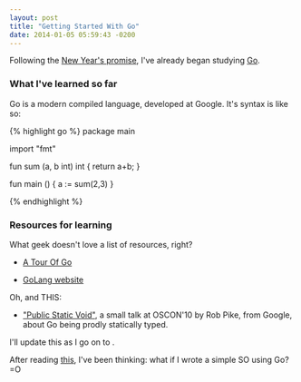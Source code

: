 ```yaml
---
layout: post
title: "Getting Started With Go"
date: 2014-01-05 05:59:43 -0200
---
```


Following the [New Year's promise](/blog/2014/01/01/first/),
I've already began studying [Go](http://golang.org).


### What I've learned so far

Go is a modern compiled language, developed at Google.
It's syntax is like so:

{% highlight go %}
package main

import "fmt"

fun sum (a, b int) int {
	return a+b;
}

fun main () {
	a := sum(2,3)
}

{% endhighlight %}

### Resources for learning

What geek doesn't love a list of resources, right?

- [A Tour Of Go](http://tour.golang.org/)

- [GoLang website](http://golang.org)

Oh, and THIS:

- ["Public Static Void"](http://www.youtube.com/watch?v=5kj5ApnhPAE), a small
talk at OSCON'10 by Rob Pike, from Google, about Go being prodly statically
typed.

I'll update this as I go on to .

After reading [this](http://jvns.ca/blog/2014/01/04/4-paths-to-being-a-kernel-hacker/),
I've been thinking: what if I wrote a simple SO using Go? =O
